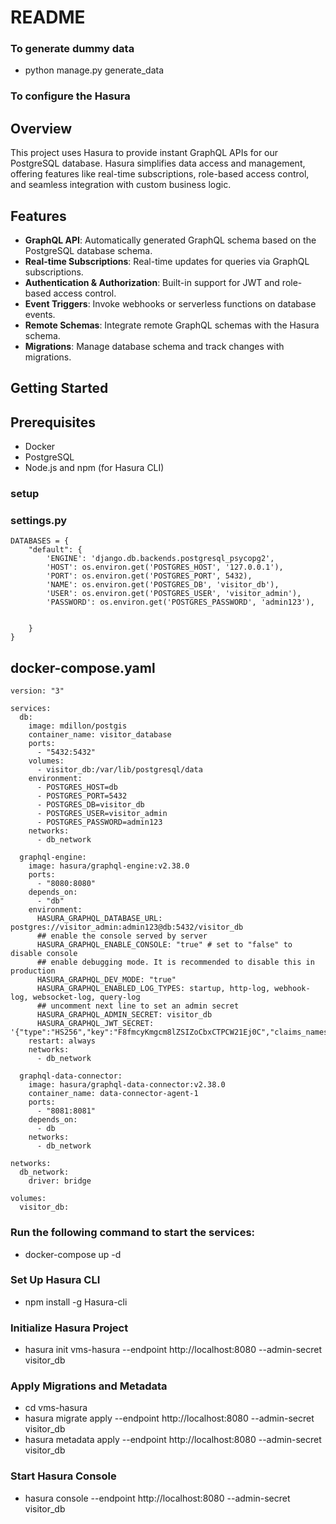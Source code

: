 # README #

### To generate dummy data ###
* python manage.py generate_data


### To configure the Hasura ###

## Overview

This project uses Hasura to provide instant GraphQL APIs for our PostgreSQL database. Hasura simplifies data access and management, offering features like real-time subscriptions, role-based access control, and seamless integration with custom business logic.

## Features

- **GraphQL API**: Automatically generated GraphQL schema based on the PostgreSQL database schema.
- **Real-time Subscriptions**: Real-time updates for queries via GraphQL subscriptions.
- **Authentication & Authorization**: Built-in support for JWT and role-based access control.
- **Event Triggers**: Invoke webhooks or serverless functions on database events.
- **Remote Schemas**: Integrate remote GraphQL schemas with the Hasura schema.
- **Migrations**: Manage database schema and track changes with migrations.

## Getting Started

## Prerequisites

- Docker
- PostgreSQL
- Node.js and npm (for Hasura CLI)

### setup 
### settings.py
```
DATABASES = {
    "default": {
        'ENGINE': 'django.db.backends.postgresql_psycopg2',
        'HOST': os.environ.get('POSTGRES_HOST', '127.0.0.1'),
        'PORT': os.environ.get('POSTGRES_PORT', 5432),
        'NAME': os.environ.get('POSTGRES_DB', 'visitor_db'),
        'USER': os.environ.get('POSTGRES_USER', 'visitor_admin'),
        'PASSWORD': os.environ.get('POSTGRES_PASSWORD', 'admin123'),

    
    }
}
```

## docker-compose.yaml
```
version: "3"

services:
  db:
    image: mdillon/postgis
    container_name: visitor_database
    ports:
      - "5432:5432"
    volumes:
      - visitor_db:/var/lib/postgresql/data
    environment:
      - POSTGRES_HOST=db
      - POSTGRES_PORT=5432
      - POSTGRES_DB=visitor_db
      - POSTGRES_USER=visitor_admin
      - POSTGRES_PASSWORD=admin123
    networks:
      - db_network

  graphql-engine:
    image: hasura/graphql-engine:v2.38.0
    ports:
      - "8080:8080"
    depends_on:
      - "db"
    environment:
      HASURA_GRAPHQL_DATABASE_URL: postgres://visitor_admin:admin123@db:5432/visitor_db
      ## enable the console served by server
      HASURA_GRAPHQL_ENABLE_CONSOLE: "true" # set to "false" to disable console
      ## enable debugging mode. It is recommended to disable this in production
      HASURA_GRAPHQL_DEV_MODE: "true"
      HASURA_GRAPHQL_ENABLED_LOG_TYPES: startup, http-log, webhook-log, websocket-log, query-log
      ## uncomment next line to set an admin secret
      HASURA_GRAPHQL_ADMIN_SECRET: visitor_db
      HASURA_GRAPHQL_JWT_SECRET: '{"type":"HS256","key":"F8fmcyKmgcm8lZSIZoCbxCTPCW21Ej0C","claims_namespace":"user_claims","claims_format":"json"}'
    restart: always
    networks:
      - db_network

  graphql-data-connector:
    image: hasura/graphql-data-connector:v2.38.0
    container_name: data-connector-agent-1
    ports:
      - "8081:8081"
    depends_on:
      - db
    networks:
      - db_network
      
networks:
  db_network:
    driver: bridge

volumes:
  visitor_db:
```

### Run the following command to start the services:
- docker-compose up -d

### Set Up Hasura CLI
- npm install -g Hasura-cli

### Initialize Hasura Project
- hasura init vms-hasura --endpoint http://localhost:8080 --admin-secret visitor_db

### Apply Migrations and Metadata
- cd vms-hasura
- hasura migrate apply --endpoint http://localhost:8080 --admin-secret visitor_db
- hasura metadata apply --endpoint http://localhost:8080 --admin-secret visitor_db

### Start Hasura Console
- hasura console --endpoint http://localhost:8080 --admin-secret visitor_db
